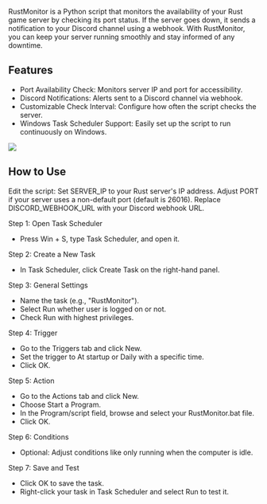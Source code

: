 RustMonitor is a Python script that monitors the availability of your Rust game server by checking its port status. If the server goes down, it sends a notification to your Discord channel using a webhook. With RustMonitor, you can keep your server running smoothly and stay informed of any downtime.

## Features
* Port Availability Check: Monitors server IP and port for accessibility.
* Discord Notifications: Alerts sent to a Discord channel via webhook.
* Customizable Check Interval: Configure how often the script checks the server.
* Windows Task Scheduler Support: Easily set up the script to run continuously on Windows.

![](https://potaetobag.live/imgs/potaetobag-rustmonitor-discord.png)  

## How to Use
Edit the script:
Set SERVER_IP to your Rust server's IP address.
Adjust PORT if your server uses a non-default port (default is 26016).
Replace DISCORD_WEBHOOK_URL with your Discord webhook URL.

Step 1: Open Task Scheduler
* Press Win + S, type Task Scheduler, and open it.

Step 2: Create a New Task
* In Task Scheduler, click Create Task on the right-hand panel.

Step 3: General Settings
* Name the task (e.g., "RustMonitor").
* Select Run whether user is logged on or not.
* Check Run with highest privileges.

Step 4: Trigger
* Go to the Triggers tab and click New.
* Set the trigger to At startup or Daily with a specific time.
* Click OK.

Step 5: Action
* Go to the Actions tab and click New.
* Choose Start a Program.
* In the Program/script field, browse and select your RustMonitor.bat file.
* Click OK.

Step 6: Conditions
* Optional: Adjust conditions like only running when the computer is idle.

Step 7: Save and Test
* Click OK to save the task.
* Right-click your task in Task Scheduler and select Run to test it.
